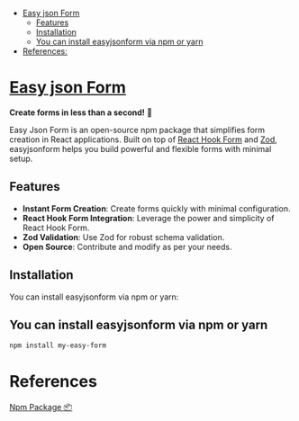 - [Easy json Form](#easy-json-form)
  - [Features](#features)
  - [Installation](#installation)
  - [You can install easyjsonform via npm or yarn](#you-can-install-easyjsonform-via-npm-or-yarn)
- [References:](#references)

# [Easy json Form](https://www.npmjs.com/package/easyjsonform)

**Create forms in less than a second!** 🚀

Easy Json Form is an open-source npm package that simplifies form creation in React applications. Built on top of [React Hook Form](https://react-hook-form.com/) and [Zod](https://zod.dev/), easyjsonform helps you build powerful and flexible forms with minimal setup.

## Features

- **Instant Form Creation**: Create forms quickly with minimal configuration.
- **React Hook Form Integration**: Leverage the power and simplicity of React Hook Form.
- **Zod Validation**: Use Zod for robust schema validation.
- **Open Source**: Contribute and modify as per your needs.

## Installation

You can install easyjsonform via npm or yarn:

## You can install easyjsonform via npm or yarn

```bash
npm install my-easy-form
```

# References

[Npm Package 📦](https://www.npmjs.com/package/easyjsonform)
